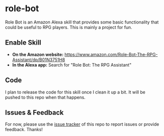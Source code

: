 # role-bot

Role Bot is an Amazon Alexa skill that provides some basic functionality that could be useful to RPG players. This is mainly a project for fun.

## Enable Skill

- **On the Amazon website:** https://www.amazon.com/Role-Bot-The-RPG-Assistant/dp/B01N3751H8
- **In the Alexa app:** Search for "Role Bot: The RPG Assistant"

## Code

I plan to release the code for this skill once I clean it up a bit. It will be pushed to this repo when that happens.

## Issues & Feedback

For now, please use the [issue tracker](https://github.com/tylerdave/role-bot/issues) of this repo to report issues or provide feedback. Thanks!

